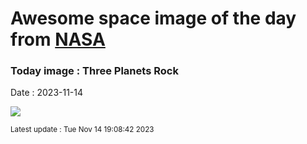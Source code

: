 
# Awesome space image of the day from [NASA](https://api.nasa.gov/)

### Today image : Three Planets Rock
Date : 2023-11-14

![](https://apod.nasa.gov/apod/image/2311/MoonVenusJupiter_Passalacqua_960.jpg)

<small>Latest update : Tue Nov 14 19:08:42 2023</small>
        